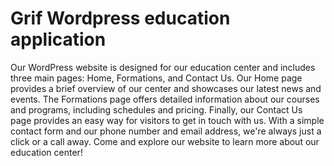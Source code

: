 # Grif Wordpress education application
Our WordPress website is designed for our education center and includes three main pages: Home, Formations, and Contact Us. Our Home page provides a brief overview of our center and showcases our latest news and events. The Formations page offers detailed information about our courses and programs, including schedules and pricing. Finally, our Contact Us page provides an easy way for visitors to get in touch with us. With a simple contact form and our phone number and email address, we're always just a click or a call away. Come and explore our website to learn more about our education center!
